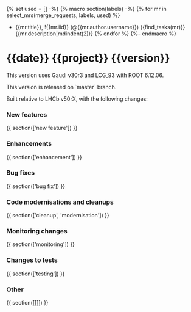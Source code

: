 {% set used = [] -%}
{% macro section(labels) -%}
{% for mr in select_mrs(merge_requests, labels, used) %}
- {{mr.title}}, !{{mr.iid}} (@{{mr.author.username}}) {{find_tasks(mr)}}  
  {{mr.description|mdindent(2)}}
{% endfor %}
{%- endmacro %}

{{date}} {{project}} {{version}}
===

This version uses Gaudi v30r3 and LCG_93 with ROOT 6.12.06.
<p>
This version is released on `master` branch.

Built relative to LHCb v50rX, with the following changes:

### New features
{{ section(['new feature']) }}

### Enhancements
{{ section(['enhancement']) }}

### Bug fixes
{{ section(['bug fix']) }}

### Code modernisations and cleanups
{{ section(['cleanup', 'modernisation']) }}

### Monitoring changes
{{ section(['monitoring']) }}

### Changes to tests
{{ section(['testing']) }}

### Other
{{ section([[]]) }}
